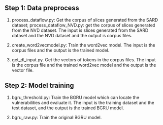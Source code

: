 ## Step 1: Data preprocess

1. process_dataflow.py: Get the corpus of slices generated from the SARD dataset; process_dataflow_NVD.py: get the corpus of slices generated from the NVD dataset. The input is slices generated from the SARD dataset and the NVD dataset and the output is corpus files.

2. create_word2vecmodel.py: Train the word2vec model. The input is the corpus files and the output is the trained model.

3. get_dl_input.py. Get the vectors of tokens in the corpus files. The input is the corpus file and the trained word2vec model and the output is the vector file.

## Step 2: Model training ##

1. bgru_threshold.py: Train the BGRU model which can locate the vulnerabilities and evaluate it. The input is the training dataset and the test dataset, and the output is the trained BGRU model.

2. bgru_raw.py: Train the original BGRU model.
